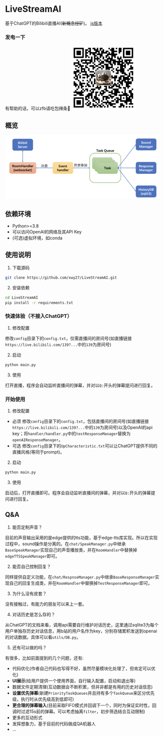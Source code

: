 # LiveStreamAI

基于ChatGPT的Bilibili直播AI(~~新概念挖矿~~)。
[js版本](https://github.com/xwy27/LiveStreamAI/tree/js_env)

### 发电一下

有帮助的话，可以zfb请吃包辣条🐶
<img width="210px"  src="./assests/zfb.png">

## 概览

![structure](./assests/structure.png)


## 依赖环境

- Python>=3.8
- 可以访问OpenAI的网络及其API Key
- (可选)虚拟环境，如conda

## 使用说明

1. 下载源码

```bash
git clone https://github.com/xwy27/LiveStreamAI.git
```

2. 安装依赖

```bash
cd LiveStreamAI
pip install -r requirements.txt
```

### 快速体验（不接入ChatGPT）

1. 修改配置

修改`config`目录下的`config.txt`，仅需直播间的房间号(如直播链接`https://live.bilibili.com/139?...`中的`139`为房间号)

2. 启动

```bash
python main.py
```

3. 使用

打开直播，程序会自动监听直播间的弹幕，并对以`Q:`开头的弹幕提问进行回复。

### 开始使用

1. 修改配置

- 必须
  修改`config`目录下的`config.txt`，包括直播间的房间号(如直播链接`https://live.bilibili.com/139?...`中的`139`为房间号)以及OpenAI的api key；将`handler/handler.py`中的`testResponseManager`替换为`openAIResponseManager`。
- 可选
  修改`config`目录下的`UpCharacteristic.txt`可以让ChatGPT提供不同的直播风格(等同于prompt)。

2. 启动

```bash
python main.py
```

3. 使用

启动后，打开直播即可。程序会自动监听直播间的弹幕，并对以`Q:`开头的弹幕提问进行回复。

## Q&A

1. 能否定制声音？

目前的声音输出采用的是edge提供的tts功能，基于edge-tts库实现。所以在实现过程中，sound操作是分离的。在`chat/SpeakManager.py`中继承`BaseSpeakManager`实现自己的声音播放类，并在`RoomHandler`中替换掉`edgeTTSSpeakManager`即可。

2. 能否自己控制回复？

同样提供自定义功能，在`chat/RespnseManager.py`中继承`BaseResponseManager`实现自己的回复生成类，并在`RoomHandler`中替换掉`TestResponseManager`即可。

3. 为什么没有皮套？

没有接触过，有能力的朋友可以来上一套。

4. 对话历史是怎么存的？

从ChatGPT的文档来看，调用api需要自行维护对话历史，这里通过sqlite3为每个用户单独存历史对话信息，用b站的用户名作为key，分别存储累积发送到openai的对话数据。具体可以看`utils/DB.py`。

5. 还有可以做的吗？

有很多，比如前面提到的几个问题，还有:
- 代码优化(作者自己代码也写得不好，虽然尽量模块化处理了，但肯定可以优化)
- **UI展示**(给用户提供一个使用界面，自行输入配置，启动和退出等)
- 数据文件定期清理(互动数据会不断积累，但并非都是有用的历史对话信息)
- **设置优先弹幕**(新建`PriorityTaskQueues`并且持有多个`TaskQueue`来区分优先级，执行时从优先级高到低即可)
- **更合理的弹幕输入**(目前采取FIFO模式并回调下一个，同时为保证实时性，回调时过滤15s前的弹幕。可以考虑抽离`filter`，初步筛选结合互动限制)
- 更多的互动形式
- 发挥想象力，基于目前的代码做成QA机器人
- ...

